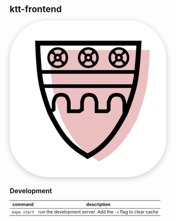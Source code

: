 # ktt-frontend

<img src="assets/icon.png#rounded" style="border-radius: 25%; overflow: hidden; box-shadow: 0px 4px 20px rgba(0, 0, 0, 0.2);" />

## Development

| command      | description                                                  |
| ------------ | ------------------------------------------------------------ |
| `expo start` | run the development server. Add the `-c` flag to clear cache |
